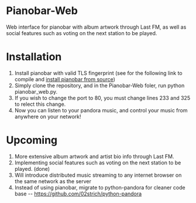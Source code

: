 Pianobar-Web
============

Web interface for pianobar with album artwork through Last FM, as well as social features such as voting
on the next station to be played.


Installation
============
1. Install pianobar with valid TLS fingerprint (see for the following link to compile and [install pianobar from source](http://technicaltom.wordpress.com/2013/09/12/pianobar_tls_handshake_fix/))
2. Simply clone the repository, and in the Pianobar-Web foler, run python pianobar_web.py.
3. If you wish to change the port to 80, you must change lines 233 and 325 to relect this change.
4. Now you can listen to your pandora music, and control your music from anywhere on your network!

Upcoming
=============
1. More extensive album artwork and artist bio info through Last FM.
2. Implementing social features such as voting on the next station to be played. (done)
3. Will introduce distributed music streaming to any internet browser on the same network as the server
4. Instead of using pianobar, migrate to python-pandora for cleaner code base
    -- https://github.com/02strich/python-pandora
